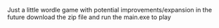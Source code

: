 Just a little wordle game with potential improvements/expansion in the future
download the zip file and run the main.exe to play

